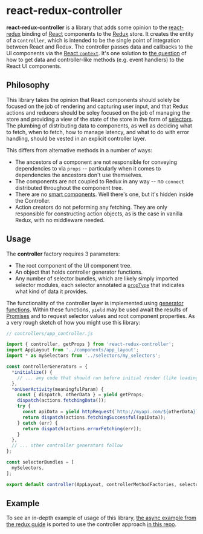 # react-redux-controller

**react-redux-controller** is a library that adds some opinion to the [react-redux](https://github.com/rackt/react-redux) binding of [React](https://facebook.github.io/react/index.html) components to the [Redux](http://redux.js.org/) store. It creates the entity of a `Controller`, which is intended to be the single point of integration between React and Redux. The controller passes data and callbacks to the UI components via the [React `context`](https://facebook.github.io/react/docs/context.html). It's one solution to [the question](http://stackoverflow.com/a/34320909/807674) of how to get data and controller-like methods (e.g. event handlers) to the React UI components.

## Philosophy

This library takes the opinion that React components should solely be focused on the job of rendering and capturing user input, and that Redux actions and reducers should be soley focused on the job of managing the store and providing a view of the state of the store in the form of [selectors](http://rackt.org/redux/docs/basics/UsageWithReact.html). The plumbing of distributing data to components, as well as deciding what to fetch, when to fetch, how to manage latency, and what to do with error handling, should be vested in an explicit controller layer.

This differs from alternative methods in a number of ways:

- The ancestors of a component are not responsible for conveying dependencies to via `props` -- particularly when it comes to dependencies the ancestors don't use themselves.
- The components are not coupled to Redux in any way -- no `connect` distributed throughout the component tree.
- There are no [smart components](https://medium.com/@dan_abramov/smart-and-dumb-components-7ca2f9a7c7d0#.m5y0saa0k). Well there's one, but it's hidden inside the Controller.
- Action creators do not peforming any fetching. They are only responsible for constructing action objects, as is the case in vanilla Redux, with no middleware needed.

## Usage

The **controller** factory requires 3 parameters:

- The root component of the UI component tree.
- An object that holds controller generator functions.
- Any number of selector bundles, which are likely simply imported selector modules, each selector annotated a [`propType`](https://facebook.github.io/react/docs/reusable-components.html) that indicates what kind of data it provides.

The functionality of the controller layer is implemented using [generator functions](http://www.2ality.com/2015/03/es6-generators.html). Within these functions, `yield` may be used await the results of [Promises](http://www.2ality.com/2014/09/es6-promises-foundations.html) and to request selector values and root component properties. As a very rough sketch of how you might use this library:

```javascript
// controllers/app_controller.js

import { controller, getProps } from 'react-redux-controller';
import AppLayout from '../components/app_layout';
import * as mySelectors from '../selectors/my_selectors';

const controllerGenerators = {
  *initialize() {
    // ... any code that should run before initial render (like loading actions)
  },
  *onUserActivity(meaningfulParam) {
    const { dispatch, otherData } = yield getProps;
    dispatch(actions.fetchingData());
    try {
      const apiData = yield httpRequest(`http://myapi.com/${otherData}`);
      return dispatch(actions.fetchingSuccessful(apiData));
    } catch (err) {
      return dispatch(actions.errorFetching(err));
    }
  },
  // ... other controller generators follow
};

const selectorBundles = [
  mySelectors,
];

export default controller(AppLayout, controllerMethodFactories, selectorBundles);

```

## Example

To see an in-depth example of usage of this library, [the async example from the redux guide](http://redux.js.org/docs/advanced/ExampleRedditAPI.html) is ported to use the controller approach [in this repo](https://github.com/artsy/react-redux-controller/blob/master/example/README.md).
